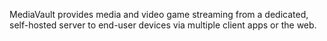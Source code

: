 MediaVault provides media and video game streaming from a dedicated, self-hosted server to end-user devices via multiple client apps or the web.
